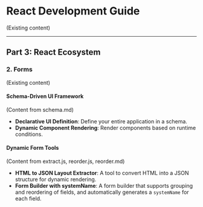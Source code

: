 # React Development Guide

(Existing content)

---

## Part 3: React Ecosystem

### 2. Forms

(Existing content)

#### Schema-Driven UI Framework

(Content from schema.md)

- **Declarative UI Definition**: Define your entire application in a schema.
- **Dynamic Component Rendering**: Render components based on runtime conditions.

#### Dynamic Form Tools

(Content from extract.js, reorder.js, reorder.md)

- **HTML to JSON Layout Extractor**: A tool to convert HTML into a JSON structure for dynamic rendering.
- **Form Builder with systemName**: A form builder that supports grouping and reordering of fields, and automatically generates a `systemName` for each field.